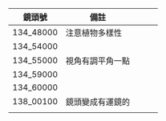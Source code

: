 | 鏡頭號       | 備註       |     |     |     |
| --------- | -------- | --- | --- | --- |
| 134_48000 | 注意植物多樣性  |     |     |     |
| 134_54000 |          |     |     |     |
| 134_55000 | 視角有調平角一點 |     |     |     |
| 134_59000 |          |     |     |     |
| 134_60000 |          |     |     |     |
| 138_00100 | 鏡頭變成有運鏡的 |     |     |     |
|           |          |     |     |     |
